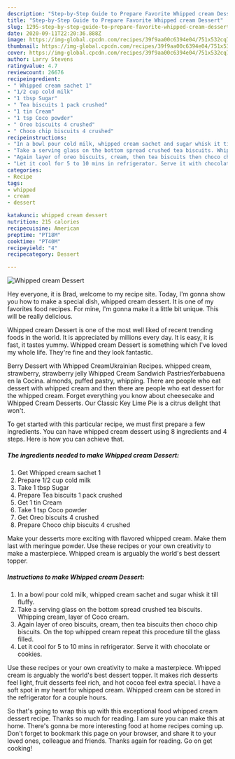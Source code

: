 ```yaml
---
description: "Step-by-Step Guide to Prepare Favorite Whipped cream Dessert"
title: "Step-by-Step Guide to Prepare Favorite Whipped cream Dessert"
slug: 1295-step-by-step-guide-to-prepare-favorite-whipped-cream-dessert
date: 2020-09-11T22:20:36.888Z
image: https://img-global.cpcdn.com/recipes/39f9aa00c6394e04/751x532cq70/whipped-cream-dessert-recipe-main-photo.jpg
thumbnail: https://img-global.cpcdn.com/recipes/39f9aa00c6394e04/751x532cq70/whipped-cream-dessert-recipe-main-photo.jpg
cover: https://img-global.cpcdn.com/recipes/39f9aa00c6394e04/751x532cq70/whipped-cream-dessert-recipe-main-photo.jpg
author: Larry Stevens
ratingvalue: 4.7
reviewcount: 26676
recipeingredient:
- " Whipped cream sachet 1"
- "1/2 cup cold milk"
- "1 tbsp Sugar"
- " Tea biscuits 1 pack crushed"
- "1 tin Cream"
- "1 tsp Coco powder"
- " Oreo biscuits 4 crushed"
- " Choco chip biscuits 4 crushed"
recipeinstructions:
- "In a bowl pour cold milk, whipped cream sachet and sugar whisk it till fluffy."
- "Take a serving glass on the bottom spread crushed tea biscuits. Whipping cream, layer of Coco cream."
- "Again layer of oreo biscuits, cream, then tea biscuits then choco chip biscuits. On the top whipped cream repeat this procedure till the glass filled."
- "Let it cool for 5 to 10 mins in refrigerator. Serve it with chocolate or cookies."
categories:
- Recipe
tags:
- whipped
- cream
- dessert

katakunci: whipped cream dessert 
nutrition: 215 calories
recipecuisine: American
preptime: "PT18M"
cooktime: "PT40M"
recipeyield: "4"
recipecategory: Dessert

---
```



![Whipped cream Dessert](https://img-global.cpcdn.com/recipes/39f9aa00c6394e04/751x532cq70/whipped-cream-dessert-recipe-main-photo.jpg)

Hey everyone, it is Brad, welcome to my recipe site. Today, I'm gonna show you how to make a special dish, whipped cream dessert. It is one of my favorites food recipes. For mine, I'm gonna make it a little bit unique. This will be really delicious.

Whipped cream Dessert is one of the most well liked of recent trending foods in the world. It is appreciated by millions every day. It is easy, it is fast, it tastes yummy. Whipped cream Dessert is something which I've loved my whole life. They're fine and they look fantastic.

Berry Dessert with Whipped CreamUkrainian Recipes. whipped cream, strawberry, strawberry jelly Whipped Cream Sandwich PastriesYerbabuena en la Cocina. almonds, puffed pastry, whipping. There are people who eat dessert with whipped cream and then there are people who eat dessert for the whipped cream. Forget everything you know about cheesecake and Whipped Cream Desserts. Our Classic Key Lime Pie is a citrus delight that won&#39;t.


To get started with this particular recipe, we must first prepare a few ingredients. You can have whipped cream dessert using 8 ingredients and 4 steps. Here is how you can achieve that.

<!--inarticleads1-->

##### The ingredients needed to make Whipped cream Dessert:

1. Get  Whipped cream sachet 1
1. Prepare 1/2 cup cold milk
1. Take 1 tbsp Sugar
1. Prepare  Tea biscuits 1 pack crushed
1. Get 1 tin Cream
1. Take 1 tsp Coco powder
1. Get  Oreo biscuits 4 crushed
1. Prepare  Choco chip biscuits 4 crushed


Make your desserts more exciting with flavored whipped cream. Make them last with meringue powder. Use these recipes or your own creativity to make a masterpiece. Whipped cream is arguably the world&#39;s best dessert topper. 

<!--inarticleads2-->

##### Instructions to make Whipped cream Dessert:

1. In a bowl pour cold milk, whipped cream sachet and sugar whisk it till fluffy.
1. Take a serving glass on the bottom spread crushed tea biscuits. Whipping cream, layer of Coco cream.
1. Again layer of oreo biscuits, cream, then tea biscuits then choco chip biscuits. On the top whipped cream repeat this procedure till the glass filled.
1. Let it cool for 5 to 10 mins in refrigerator. Serve it with chocolate or cookies.


Use these recipes or your own creativity to make a masterpiece. Whipped cream is arguably the world&#39;s best dessert topper. It makes rich desserts feel light, fruit desserts feel rich, and hot cocoa feel extra special. I have a soft spot in my heart for whipped cream. Whipped cream can be stored in the refrigerator for a couple hours. 

So that's going to wrap this up with this exceptional food whipped cream dessert recipe. Thanks so much for reading. I am sure you can make this at home. There's gonna be more interesting food at home recipes coming up. Don't forget to bookmark this page on your browser, and share it to your loved ones, colleague and friends. Thanks again for reading. Go on get cooking!
